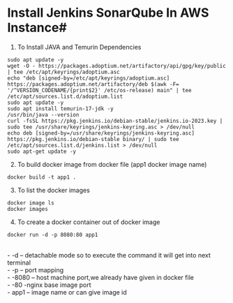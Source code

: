 # Install Jenkins SonarQube In AWS Instance#

1) To Install JAVA and Temurin Dependencies 
```
sudo apt update -y
wget -O - https://packages.adoptium.net/artifactory/api/gpg/key/public | tee /etc/apt/keyrings/adoptium.asc
echo "deb [signed-by=/etc/apt/keyrings/adoptium.asc] https://packages.adoptium.net/artifactory/deb $(awk -F= '/^VERSION_CODENAME/{print$2}' /etc/os-release) main" | tee /etc/apt/sources.list.d/adoptium.list
sudo apt update -y 
sudo apt install temurin-17-jdk -y
/usr/bin/java --version
curl -fsSL https://pkg.jenkins.io/debian-stable/jenkins.io-2023.key | sudo tee /usr/share/keyrings/jenkins-keyring.asc > /dev/null
echo deb [signed-by=/usr/share/keyrings/jenkins-keyring.asc] https://pkg.jenkins.io/debian-stable binary/ | sudo tee /etc/apt/sources.list.d/jenkins.list > /dev/null
sudo apt-get update -y
```
2) To build docker image from docker file (app1 docker image name)
```
docker build -t app1 .
```
3) To list the docker images
```
docker image ls
docker images
```
4) To create a docker container out of docker image

```
docker run -d -p 8080:80 app1
```
<br/>
	- -d – detachable mode so to execute the command it will get into next terminal <br/>
	- -p – port mapping <br/>
	- -8080 – host machine port,we already have given in docker file  <br/>
	- -80 -nginx base image port  <br/>
	- app1 – image name or can give image id <br/>

<br/>

